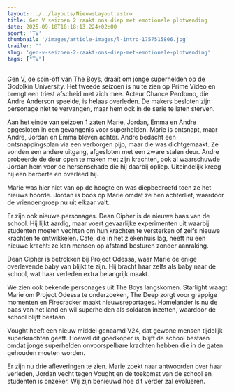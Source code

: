 ```yaml
---
layout: ../../layouts/NieuwsLayout.astro
title: Gen V seizoen 2 raakt ons diep met emotionele plotwending
date: 2025-09-18T18:18:13.224+02:00
soort: 'TV'
thumbnail: '/images/article-images/l-intro-1757515806.jpg'
trailer: ""
slug: 'gen-v-seizoen-2-raakt-ons-diep-met-emotionele-plotwending'
tags: ["TV"]
---
```


Gen V, de spin-off van The Boys, draait om jonge superhelden op de Godolkin
University. Het tweede seizoen is nu te zien op Prime Video en brengt een triest
afscheid met zich mee. Acteur Chance Perdomo, die Andre Anderson speelde, is
helaas overleden. De makers besloten zijn personage niet te vervangen, maar hem
ook in de serie te laten sterven.

Aan het einde van seizoen 1 zaten Marie, Jordan, Emma en Andre opgesloten in een
gevangenis voor superhelden. Marie is ontsnapt, maar Andre, Jordan en Emma
bleven achter. Andre bedacht een ontsnappingsplan via een verborgen pijp, maar
die was dichtgemaakt. Ze vonden een andere uitgang, afgesloten met een zware
stalen deur. Andre probeerde de deur open te maken met zijn krachten, ook al
waarschuwde Jordan hem voor de hersenschade die hij daarbij opliep. Uiteindelijk
kreeg hij een beroerte en overleed hij.

Marie was hier niet van op de hoogte en was diepbedroefd toen ze het nieuws
hoorde. Jordan is boos op Marie omdat ze hen achterliet, waardoor de
vriendengroep nu uit elkaar valt.

Er zijn ook nieuwe personages. Dean Cipher is de nieuwe baas van de school. Hij
lijkt aardig, maar voert gevaarlijke experimenten uit waarbij studenten moeten
vechten om hun krachten te versterken of zelfs nieuwe krachten te ontwikkelen.
Cate, die in het ziekenhuis lag, heeft nu een nieuwe kracht: ze kan mensen op
afstand besturen zonder aanraking.

Dean Cipher is betrokken bij Project Odessa, waar Marie de enige overlevende
baby van blijkt te zijn. Hij bracht haar zelfs als baby naar de school, wat haar
verleden extra belangrijk maakt.

We zien ook bekende personages uit The Boys langskomen. Starlight vraagt Marie
om Project Odessa te onderzoeken, The Deep zorgt voor grappige momenten en
Firecracker maakt nieuwsreportages. Homelander is nu de baas van het land en wil
superhelden als soldaten inzetten, waardoor de school blijft bestaan.

Vought heeft een nieuw middel genaamd V24, dat gewone mensen tijdelijk
superkrachten geeft. Hoewel dit goedkoper is, blijft de school bestaan omdat
jonge superhelden onvoorspelbare krachten hebben die in de gaten gehouden moeten
worden.

Er zijn nu drie afleveringen te zien. Marie zoekt naar antwoorden over haar
verleden, Jordan vecht tegen Vought en de toekomst van de school en studenten is
onzeker. Wij zijn benieuwd hoe dit verder zal evolueren.